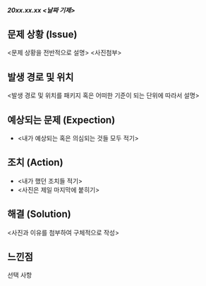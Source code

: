 

##### 20xx.xx.xx <날짜 기제>

## 문제 상황 (Issue)

<문제 상황을 전반적으로 설명>
<사진첨부>

## 발생 경로 및 위치

<발생 경로 및 위치를 패키지 혹은 어떠한 기준이 되는 단위에 따라서 설명>

## 예상되는 문제 (Expection)

- <내가 예상되는 혹은 의심되는 것들 모두 적기>

## 조치 (Action)

- <내가 했던 조치들 적기>
- <사진은 제일 마지막에 붙히기>

## 해결 (Solution)

<사진과 이유를 첨부하여 구체적으로 작성>

## 느낀점

선택 사항